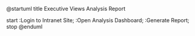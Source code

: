 @startuml
title Executive Views Analysis Report

start
:Login to Intranet Site;
:Open Analysis Dashboard;
:Generate Report;
stop
@enduml